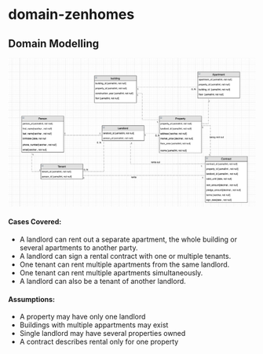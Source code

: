 # domain-zenhomes

## Domain Modelling ##

<img src = "images/zenhomes_domain_modelling/zenhomes-domain-modelling.png">

#### Cases Covered: ####

* A landlord can rent out a separate apartment, the whole building or several apartments to another party.
* A landlord can sign a rental contract with one or multiple tenants.
* One tenant can rent multiple apartments from the same landlord.
* One tenant can rent multiple apartments simultaneously.
* A landlord can also be a tenant of another landlord.


#### Assumptions: ####

* A property may have only one landlord
* Buildings with multiple appartments may exist
* Single landlord may have several properties owned
* A contract describes rental only for one property
